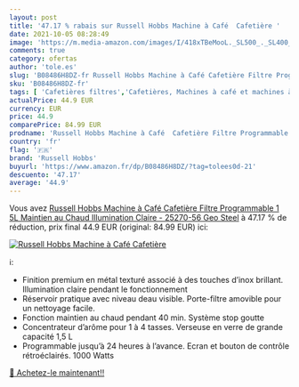 ```yaml
---
layout: post
title: '47.17 % rabais sur Russell Hobbs Machine à Café  Cafetière '
date: 2021-10-05 08:28:49
image: 'https://m.media-amazon.com/images/I/418xTBeMooL._SL500_._SL400_.jpg'
comments: true
category: ofertas
author: 'tole.es'
slug: 'B08486H8DZ-fr Russell Hobbs Machine à Café Cafetière Filtre Programmable...'
sku: 'B08486H8DZ-fr'
tags: [ 'Cafetières filtres','Cafetières, Machines à café et machines à expresso','Café, thé et expresso','Cuisine et Maison','russell hobbs', ]
actualPrice: 44.9 EUR
currency: EUR
price: 44.9
comparePrice: 84.99 EUR
prodname: 'Russell Hobbs Machine à Café  Cafetière Filtre Programmable 1 5L  Maintien au Chaud  Illumination Claire - 25270-56 Geo Steel'
country: 'fr'
flag: '🇫🇷'
brand: 'Russell Hobbs'
buyurl: 'https://www.amazon.fr/dp/B08486H8DZ/?tag=tolees0d-21'
descuento: '47.17'
average: '44.9'
---
```


Vous avez [Russell Hobbs Machine à Café  Cafetière Filtre Programmable 1 5L  Maintien au Chaud  Illumination Claire - 25270-56 Geo Steel](https://www.amazon.fr/dp/B08486H8DZ/?tag=tolees0d-21)  à  47.17 % de réduction, prix final  44.9 EUR (original: 84.99 EUR) ici:

[![Russell Hobbs Machine à Café  Cafetière ](https://m.media-amazon.com/images/I/418xTBeMooL._SL500_._SL400_.jpg)](https://www.amazon.fr/dp/B08486H8DZ/?tag=tolees0d-21)

ℹ️:

- Finition premium en métal texturé associé à des touches d’inox brillant. Illumination claire pendant le fonctionnement
- Réservoir pratique avec niveau deau visible. Porte-filtre amovible pour un nettoyage facile.
- Fonction maintien au chaud pendant 40 min. Système stop goutte
- Concentrateur d’arôme pour 1 à 4 tasses. Verseuse en verre de grande capacité 1,5 L
- Programmable jusqu’à 24 heures à l’avance. Ecran et bouton de contrôle rétroéclairés. 1000 Watts

[🛒 Achetez-le maintenant!!](https://www.amazon.fr/dp/B08486H8DZ/?tag=tolees0d-21)

